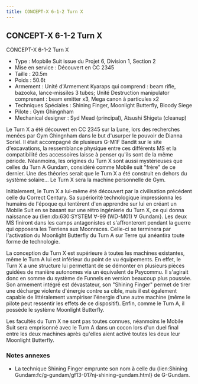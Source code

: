 ```yaml
---
title: CONCEPT-X 6-1-2 Turn X
---
```


CONCEPT-X 6-1-2 Turn X
----------------------




CONCEPT-X 6-1-2 Turn X


* Type : Mopbile Suit issue du Projet 6, Division 1, Section 2
* Mise en service : Découvert en CC 2345
* Taille : 20.5m
* Poids : 50.6t
* Armement : Unité d'Armement Kyaraps qui comprend : beam rifle, bazooka, lance-missiles 3 tubes; Unité Destruction manipulator comprenant : beam emitter x3, Mega canon à particules x2
* Techniques Spéciales : Shining Finger, Moonlight Butterfly, Bloody Siege
* Pilote : Gym Ghingnham
* Mechanical designer : Syd Mead (principal), Atsushi Shigeta (cleanup)


Le Turn X a été découvert en CC 2345 sur la Lune, lors des recherches menées par Gym Ghingnham dans le but d'usurper le pouvoir de Dianna Soriel. Il était accompagné de plusieurs G-M1F Bandit sur le site d'excavations, la ressemblance physique entre ces différents MS et la compatibilité des accessoires laisse à penser qu'ils sont de la même période. Néanmoins, les origines du Turn X sont aussi mystérieuses que celles du Turn A Gundam, considéré comme Mobile suit "frère" de ce dernier. Une des théories serait que le Turn X a été construit en dehors du système solaire... Le Turn X sera la machine personnelle de Gym.


Initialement, le Turn X a lui-même été découvert par la civilisation précédent celle du Correct Century. Sa supériorité technologique impressionna les humains de l'époque qui tentèrent d'en apprendre sur lui en créant un Mobile Suit en se basant sur une rétro ingénierie du Turn X, ce qui donna naissance au {lien:db:630:SYSTEM ∀-99 (WD-M01) ∀ Gundam}. Les deux MS finiront dans les camps antagonistes et s'affronteront pendant la guerre qui opposera les Terriens aux Moonraces. Celle-ci se terminera par l'activation du Moonlight Butterfly du Turn A sur Terre qui anéantira toute forme de technologie.


La conception du Turn X est supérieure à toutes les machines existantes, même le Turn A lui est inférieur du point de vu équipements. En effet, le Turn X a une structure lui permettant de se démonter en plusieurs pièces guidées de manière autonomes via un équivalent de Psycommu. Il s'agirait donc en somme du système de Funnels en version beaucoup plus poussée. Son armement intégré est dévastateur, son "Shining Finger" permet de tirer une décharge violente d'énergie contre sa cible, mais il est également capable de littéralement vampiriser l'énergie d'une autre machine (même le pilote peut ressentir les effets de ce dispositif). Enfin, comme le Turn A, il possède le système Moonlight Butterfly.


Les facultés du Turn X ne sont pas toutes connues, néanmoins le Mobile Suit sera emprisonné avec le Turn A dans un cocon lors d'un duel final entre les deux machines après qu'elles aient activé toutes les deux leur Moonlight Butterfly.


### Notes annexes


- La technique Shining Finger emprunte son nom à celle du {lien:Shining Gundam:fc/g-gundam/gf13-017nj-shining-gundam.html} de G-Gundam.


